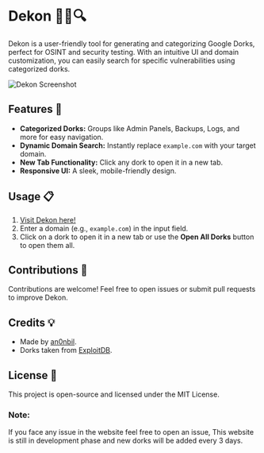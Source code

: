 # Dekon 🕵️‍♂️🔍

Dekon is a user-friendly tool for generating and categorizing Google Dorks, perfect for OSINT and security testing. With an intuitive UI and domain customization, you can easily search for specific vulnerabilities using categorized dorks.

![Dekon Screenshot](https://i.imgur.com/JKkAwtt.jpeg)

## Features 🚀
- **Categorized Dorks:** Groups like Admin Panels, Backups, Logs, and more for easy navigation.
- **Dynamic Domain Search:** Instantly replace `example.com` with your target domain.
- **New Tab Functionality:** Click any dork to open it in a new tab.
- **Responsive UI:** A sleek, mobile-friendly design.

## Usage 📋
1. <a href="https://an0nbil.github.io/dekon/" target="_blank">Visit Dekon here!</a>
2. Enter a domain (e.g., `example.com`) in the input field.
3. Click on a dork to open it in a new tab or use the **Open All Dorks** button to open them all.

## Contributions 🤝
Contributions are welcome! Feel free to open issues or submit pull requests to improve Dekon.

## Credits 💡
- Made by [an0nbil](https://linktr.ee/an0nbil).
- Dorks taken from [ExploitDB](https://www.exploit-db.com/).

## License 📝
This project is open-source and licensed under the MIT License.

### Note:
If you face any issue in the website feel free to open an issue, This website is still in development phase and new dorks will be added every 3 days.
